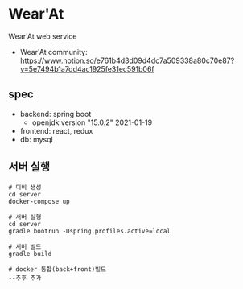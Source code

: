 # Wear'At
Wear'At web service

- Wear'At community: https://www.notion.so/e761b4d3d09d4dc7a509338a80c70e87?v=5e7494b1a7dd4ac1925fe31ec591b06f

## spec
- backend: spring boot
  - openjdk version "15.0.2" 2021-01-19
- frontend: react, redux
- db: mysql

## 서버 실행
```
# 디비 생성
cd server
docker-compose up

# 서버 실행
cd server
gradle bootrun -Dspring.profiles.active=local

# 서버 빌드
gradle build

# docker 통합(back+front)빌드
--추후 추가
```

